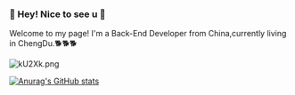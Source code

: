 ### :hatched_chick: Hey! Nice to see u 👋

Welcome to my page!
I'm a Back-End Developer from China,currently living in ChengDu.🐕🐕🐕
<!--
**amonstercat/amonstercat** is a ✨ _special_ ✨ repository because its `README.md` (this file) appears on your GitHub profile.

Here are some ideas to get you started:

- 🔭 I’m currently working on ...
- 🌱 I’m currently learning ...
- 👯 I’m looking to collaborate on ...
- 🤔 I’m looking for help with ...
- 💬 Ask me about ...
- 📫 How to reach me: ...
- 😄 Pronouns: ...
- ⚡ Fun fact: ...
-->

![kU2Xk.png](https://i.328888.xyz/2023/01/06/kU2Xk.png)

<!--START_SECTION:activity-->




[![Anurag's GitHub stats](https://github-readme-stats.vercel.app/api?username=amonstercat)](https://github.com/anuraghazra/github-readme-stats)
